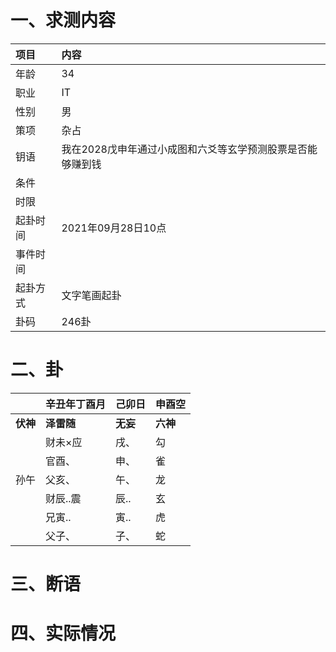 # 一、求测内容
|项目|内容|
|:-|:-|
|年龄|34|
|职业|IT|
|性别|男|
|策项|杂占|
|钥语|我在2028戊申年通过小成图和六爻等玄学预测股票是否能够赚到钱|
|条件||
|时限||
|起卦时间|2021年09月28日10点|
|事件时间||
|起卦方式|文字笔画起卦|
|卦码|246卦|

# 二、卦
||辛丑年丁酉月|己卯日|申酉空|
|:-|:-|:-|:-|
|**伏神**|**泽雷随**|**无妄**|**六神**|
||财未×应|戌、|勾|
||官酉、|申、|雀|
|孙午|父亥、|午、|龙|
||财辰..震|辰..|玄|
||兄寅..|寅..|虎|
||父子、|子、|蛇|


# 三、断语

# 四、实际情况